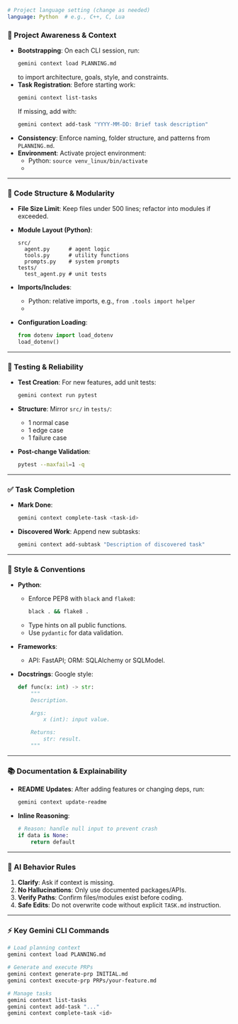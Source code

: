 <!--
  GEMINI.md: Project Guidelines optimized for Gemini CLI
  - Streamlined for direct use with `gemini context` commands
  - Base examples in Python; adapt via comments for other languages
-->

```yaml
# Project language setting (change as needed)
language: Python  # e.g., C++, C, Lua
```

### 🔄 Project Awareness & Context

- **Bootstrapping**: On each CLI session, run:
  ```bash
  gemini context load PLANNING.md
  ```
  to import architecture, goals, style, and constraints.
- **Task Registration**: Before starting work:
  ```bash
  gemini context list-tasks
  ```
  If missing, add with:
  ```bash
  gemini context add-task "YYYY-MM-DD: Brief task description"
  ```
- **Consistency**: Enforce naming, folder structure, and patterns from `PLANNING.md`.
- **Environment**: Activate project environment:
  - Python: `source venv_linux/bin/activate`
  - <!-- C++: `source env_cpp.sh` -->

---

### 🧱 Code Structure & Modularity

- **File Size Limit**: Keep files under 500 lines; refactor into modules if exceeded.

- **Module Layout (Python)**:
  ```text
  src/
    agent.py      # agent logic
    tools.py      # utility functions
    prompts.py    # system prompts
  tests/
    test_agent.py # unit tests
  ```
  <!-- Adapt for Lua: use `.lua` files; for C++: `.hpp`/`.cpp` pairs -->

- **Imports/Includes**:
  - Python: relative imports, e.g., `from .tools import helper`
  - <!-- C++: `#include "Tools.hpp"` and `#pragma once` guards -->

- **Configuration Loading**:
  ```python
  from dotenv import load_dotenv
  load_dotenv()
  ```
  <!-- C: use `getenv` from `<stdlib.h>` -->

---

### 🧪 Testing & Reliability

- **Test Creation**: For new features, add unit tests:
  ```bash
  gemini context run pytest
  ```
- **Structure**: Mirror `src/` in `tests/`:
  - 1 normal case
  - 1 edge case
  - 1 failure case

- **Post-change Validation**:
  ```bash
  pytest --maxfail=1 -q
  ```
  <!-- C++: `cmake --build build && ctest` -->

---

### ✅ Task Completion

- **Mark Done**:
  ```bash
  gemini context complete-task <task-id>
  ```
- **Discovered Work**: Append new subtasks:
  ```bash
  gemini context add-subtask "Description of discovered task"
  ```

---

### 📎 Style & Conventions

- **Python**:
  - Enforce PEP8 with `black` and `flake8`:
    ```bash
    black . && flake8 .
    ```
  - Type hints on all public functions.
  - Use `pydantic` for data validation.
- **Frameworks**:
  - API: FastAPI; ORM: SQLAlchemy or SQLModel.

- **Docstrings**: Google style:
  ```python
  def func(x: int) -> str:
      """
      Description.

      Args:
          x (int): input value.

      Returns:
          str: result.
      """
  ```
  <!-- C++: use Doxygen (`/** ... */`) -->

---

### 📚 Documentation & Explainability

- **README Updates**: After adding features or changing deps, run:
  ```bash
  gemini context update-readme
  ```
- **Inline Reasoning**:
  ```python
  # Reason: handle null input to prevent crash
  if data is None:
      return default
  ```

---

### 🧠 AI Behavior Rules

1. **Clarify**: Ask if context is missing.
2. **No Hallucinations**: Only use documented packages/APIs.
3. **Verify Paths**: Confirm files/modules exist before coding.
4. **Safe Edits**: Do not overwrite code without explicit `TASK.md` instruction.

---

### ⚡ Key Gemini CLI Commands

```bash
# Load planning context
gemini context load PLANNING.md

# Generate and execute PRPs
gemini context generate-prp INITIAL.md
gemini context execute-prp PRPs/your-feature.md

# Manage tasks
gemini context list-tasks
gemini context add-task "..."
gemini context complete-task <id>
```
